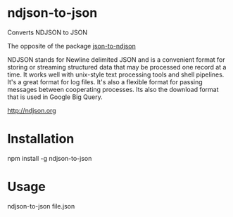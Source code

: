 # ndjson-to-json
Converts NDJSON to JSON

The opposite of the package [json-to-ndjson](https://www.npmjs.com/package/json-to-ndjson)

NDJSON stands for Newline delimited JSON and is a convenient format for storing or 
streaming structured data that may be processed one record at a time. 
It works well with unix-style text processing tools and shell pipelines. 
It's a great format for log files. It's also a flexible format 
for passing messages between cooperating processes.
Its also the download format that is used in Google Big Query.

http://ndjson.org

# Installation
npm install -g ndjson-to-json

# Usage
ndjson-to-json file.json
